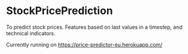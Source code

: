 # StockPricePrediction
To predict stock prices. Features based on last values in a timestep, and technical indicators.

Currently running on https://price-predictor-eu.herokuapp.com/
